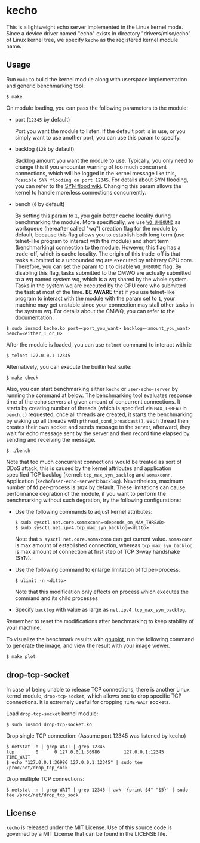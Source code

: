 # kecho

This is a lightweight echo server implemented in the Linux kernel mode.
Since a device driver named "echo" exists in directory "drivers/misc/echo"
of Linux kernel tree, we specify `kecho` as the registered kernel module
name.

## Usage

Run `make` to build the kernel module along with userspace implementation
and  generic benchmarking tool:
```shell
$ make
```

On module loading, you can pass the following parameters to the module:
  - port (`12345` by default)

    Port you want the module to listen. If the default port is in use, or you simply want to use another port, you can use this param to specify.
  - backlog (`128` by default)

    Backlog amount you want the module to use. Typically, you only need to change this if you encounter warning of too much concurrent connections, which will be logged in the kernel message like this, `Possible SYN flooding on port 12345`.  For details about SYN flooding, you can refer to the [SYN flood wiki](https://en.wikipedia.org/wiki/SYN_flood). Changing this param allows the kernel to handle more/less connections concurrently.
  - bench (`0` by default)
  
    By setting this param to `1`, you gain better cache locality during benchmarking the module. More specifically, we use [`WQ_UNBOUND`](https://www.kernel.org/doc/html/latest/core-api/workqueue.html#flags) as workqueue (hereafter called "wq") creation flag for the module by default, because this flag allows you to establish both long term (use telnet-like program to interact with the module) and short term (benchmarking) connection to the module. However, this flag has a trade-off, which is cache locality. The origin of this trade-off is that tasks submitted to a unbounded wq are executed by arbitrary CPU core. Therefore, you can set the param to `1` to disable `WQ_UNBOUND` flag. By disabling this flag, tasks submitted to the CMWQ are actually submitted to a wq named system wq, which is a wq shared by the whole system. Tasks in the system wq are executed by the CPU core who submitted the task at most of the time. **BE AWARE** that if you use telnet-like program to interact with the module with the param set to `1`, your machine may get unstable since your connection may stall other tasks in the system wq. For details about the CMWQ, you can refer to the [documentation](https://www.kernel.org/doc/html/latest/core-api/workqueue.html).
```shell
$ sudo insmod kecho.ko port=<port_you_want> backlog=<amount_you_want> bench=<either_1_or_0>
```

After the module is loaded, you can use `telnet` command to interact with it:
```shell
$ telnet 127.0.0.1 12345
```

Alternatively, you can execute the builtin test suite:
```shell
$ make check
```

Also, you can start benchmarking either `kecho` or `user-echo-server` by running the command at below. The benchmarking tool evaluates response time of the echo servers at given amount of concurrent connections. It starts by creating number of threads (which is specified via `MAX_THREAD` in `bench.c`) requested, once all threads are created, it starts the benchmarking by waking up all threads with `pthread_cond_broadcast()`, each thread then creates their own socket and sends message to the server, afterward, they wait for echo message sent by the server and then record time elapsed by sending and receiving the message.
```shell
$ ./bench
```
 
Note that too much concurrent connections would be treated as sort of DDoS attack, this is caused by the kernel attributes and application specified TCP backlog (kernel: `tcp_max_syn_backlog` and `somaxconn`. Application (`kecho`/`user-echo-server`): `backlog`). Nevertheless, maximum number of fd per-process is `1024` by default. These limitations can cause performance degration of the module, if you want to perform the benchmarking without such degration, try the following configurations:

- Use the following commands to adjust kernel attributes:
    ```shell
    $ sudo sysctl net.core.somaxconn=<depends_on_MAX_THREAD>
    $ sudo sysctl net.ipv4.tcp_max_syn_backlog=<ditto>
    ```
    Note that `$ sysctl net.core.somaxconn` can get current value. `somaxconn` is max amount of established connection, whereas `tcp_max_syn_backlog` is max amount of connection at first step of TCP 3-way handshake (SYN).

- Use the following command to enlarge limitation of fd per-process:
  ```shell
  $ ulimit -n <ditto>
  ```
  Note that this modification only effects on process which executes the command and its child processes

- Specify `backlog` with value as large as `net.ipv4.tcp_max_syn_backlog`.

Remember to reset the modifications after benchmarking to keep stability of your machine.

To visualize the benchmark results with [gnuplot](http://www.gnuplot.info/), run the following command to generate the image, and view the result with your image viewer.
```shell
$ make plot
```

## drop-tcp-socket

In case of being unable to release TCP connections, there is another Linux kernel module,
`drop-tcp-socket`, which allows one to drop specific TCP connections. It is extremely
useful for dropping `TIME-WAIT` sockets.

Load `drop-tcp-socket` kernel module:
```shell
$ sudo insmod drop-tcp-socket.ko
```

Drop single TCP connection: (Assume port 12345 was listened by kecho)
```shell
$ netstat -n | grep WAIT | grep 12345
tcp        0      0 127.0.0.1:36986         127.0.0.1:12345         TIME_WAIT
$ echo "127.0.0.1:36986 127.0.0.1:12345" | sudo tee /proc/net/drop_tcp_sock
```

Drop multiple TCP connections:
```shell
$ netstat -n | grep WAIT | grep 12345 | awk '{print $4" "$5}' | sudo tee /proc/net/drop_tcp_sock
```


## License

`kecho` is released under the MIT License. Use of this source code is governed by
a MIT License that can be found in the LICENSE file.
